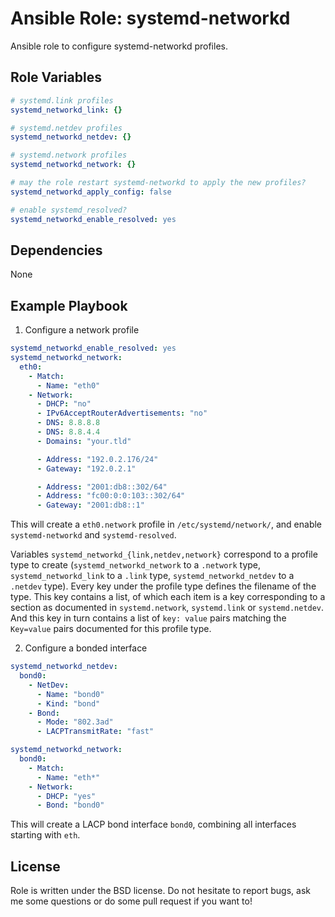 Ansible Role: systemd-networkd
==============================

Ansible role to configure systemd-networkd profiles.

Role Variables
--------------

```yaml
# systemd.link profiles
systemd_networkd_link: {}

# systemd.netdev profiles
systemd_networkd_netdev: {}

# systemd.network profiles
systemd_networkd_network: {}

# may the role restart systemd-networkd to apply the new profiles?
systemd_networkd_apply_config: false

# enable systemd_resolved?
systemd_networkd_enable_resolved: yes
```

Dependencies
------------

None

Example Playbook
-------------------------

1) Configure a network profile

```yaml
systemd_networkd_enable_resolved: yes
systemd_networkd_network:
  eth0:
    - Match:
      - Name: "eth0"
    - Network:
      - DHCP: "no"
      - IPv6AcceptRouterAdvertisements: "no"
      - DNS: 8.8.8.8
      - DNS: 8.8.4.4
      - Domains: "your.tld"

      - Address: "192.0.2.176/24"
      - Gateway: "192.0.2.1"

      - Address: "2001:db8::302/64"
      - Address: "fc00:0:0:103::302/64"
      - Gateway: "2001:db8::1"
```

This will create a `eth0.network` profile in `/etc/systemd/network/`, and enable
`systemd-networkd` and `systemd-resolved`.

Variables `systemd_networkd_{link,netdev,network}` correspond to a
 profile type to create (`systemd_networkd_network` to a `.network` type,
 `systemd_networkd_link` to a `.link` type, `systemd_networkd_netdev` to a
 `.netdev` type). Every key under the profile type defines the filename of the
type. This key contains a list, of which each item is a key corresponding to a
section as documented in `systemd.network`, `systemd.link` or `systemd.netdev`.
And this key in turn contains a list of `key: value` pairs matching the
 `Key=value` pairs documented for this profile type.

2) Configure a bonded interface

```yaml
systemd_networkd_netdev:
  bond0:
    - NetDev:
      - Name: "bond0"
      - Kind: "bond"
    - Bond:
      - Mode: "802.3ad"
      - LACPTransmitRate: "fast"

systemd_networkd_network:
  bond0:
    - Match:
      - Name: "eth*"
    - Network:
      - DHCP: "yes"
      - Bond: "bond0"
```

This will create a LACP bond interface `bond0`, combining all interfaces
starting with `eth`.

License
-------

Role is written under the BSD license. Do not hesitate to report bugs, ask me
 some questions or do some pull request if you want to!
